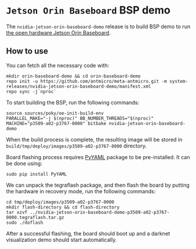 # `Jetson Orin Baseboard` BSP demo

The `nvidia-jetson-orin-baseboard-demo` release is to build BSP demo to run [the open hardware Jetson Orin Baseboard](https://github.com/antmicro/jetson-orin-baseboard).

## How to use

You can fetch all the necessary code with:
```
mkdir orin-baseboard-demo && cd orin-baseboard-demo
repo init -u https://github.com/antmicro/meta-antmicro.git -m system-releases/nvidia-jetson-orin-baseboard-demo/manifest.xml
repo sync -j`nproc`
```

To start building the BSP, run the following commands:
```
source sources/poky/oe-init-build-env
PARALLEL_MAKE="-j $(nproc)" BB_NUMBER_THREADS="$(nproc)" MACHINE="p3509-a02-p3767-0000" bitbake nvidia-jetson-orin-baseboard-demo
```

When the build process is complete, the resulting image will be stored in `build/tmp/deploy/images/p3509-a02-p3767-0000` directory.

Board flashing process requires [PyYAML](https://pypi.org/project/PyYAML/) package to be pre-installed.
It can be done using:
```
sudo pip install PyYAML
```
We can unpack the tegraflash package, and then flash the board by putting the hardware in recovery mode, run the following commands:
```
cd tmp/deploy/images/p3509-a02-p3767-0000
mkdir flash-directory && cd flash-directory
tar xzvf ../nvidia-jetson-orin-baseboard-demo-p3509-a02-p3767-0000.tegraflash.tar.gz
sudo ./doflash
```

After a successful flashing, the board should boot up and a darknet visualization demo should start automatically.
